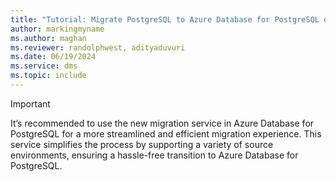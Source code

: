 ```yaml
---
title: "Tutorial: Migrate PostgreSQL to Azure Database for PostgreSQL online via the Azure portal"
author: markingmyname
ms.author: maghan
ms.reviewer: randolphwest, adityaduvuri
ms.date: 06/19/2024
ms.service: dms
ms.topic: include
---
```


> [!IMPORTANT]
> It’s recommended to use the new migration service in Azure Database for PostgreSQL for a more streamlined and efficient migration experience. This service simplifies the process by supporting a variety of source environments, ensuring a hassle-free transition to Azure Database for PostgreSQL.
